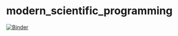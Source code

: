 # modern_scientific_programming

[![Binder](https://mybinder.org/badge_logo.svg)](https://mybinder.org/v2/gh/https%3A%2F%2Fmybinder.org%2Fv2%2Fgh%2Falbop%2Fmodern_scientific_programming%2Fmaster/master?urlpath=lab)
